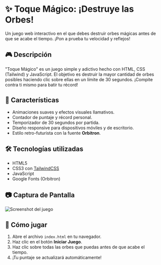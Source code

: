# ✨ Toque Mágico: ¡Destruye las Orbes!

Un juego web interactivo en el que debes destruir orbes mágicas antes de que se acabe el tiempo. ¡Pon a prueba tu velocidad y reflejos!

## 🎮 Descripción

"Toque Mágico" es un juego simple y adictivo hecho con HTML, CSS (Tailwind) y JavaScript. El objetivo es destruir la mayor cantidad de orbes posibles haciendo clic sobre ellas en un límite de 30 segundos. ¡Compite contra ti mismo para batir tu récord!

## 🧩 Características

- Animaciones suaves y efectos visuales llamativos.
- Contador de puntaje y récord personal.
- Temporizador de 30 segundos por partida.
- Diseño responsive para dispositivos móviles y de escritorio.
- Estilo retro-futurista con la fuente **Orbitron**.

## 🛠️ Tecnologías utilizadas

- HTML5
- CSS3 con [TailwindCSS](https://tailwindcss.com/)
- JavaScript
- Google Fonts (Orbitron)

## 📷 Captura de Pantalla

![Screenshot del juego](ruta/a/tu/captura.png)

## 🚀 Cómo jugar

1. Abre el archivo `index.html` en tu navegador.
2. Haz clic en el botón **Iniciar Juego**.
3. Haz clic sobre todas las orbes que puedas antes de que acabe el tiempo.
4. ¡Tu puntaje se actualizará automáticamente!
